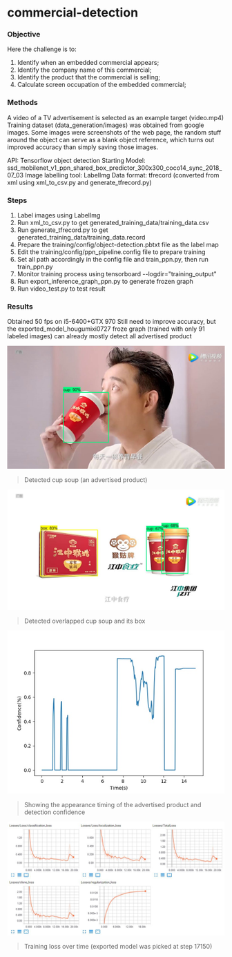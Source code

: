 # commercial-detection 

### Objective
Here the challenge is to:
1. Identify when an embedded commercial appears;
2. Identify the company name of this commercial;
3. Identify the product that the commercial is selling;
4. Calculate screen occupation of the embedded commercial;

### Methods
A video of a TV advertisement is selected as an example target (video.mp4) 
Training dataset (data_generation/images) was obtained from google images. 
Some images were screenshots of the web page, the random stuff around the object can serve as a blank object reference, which turns out improved accuracy than simply saving those images.

API: Tensorflow object detection
Starting Model: ssd_mobilenet_v1_ppn_shared_box_predictor_300x300_coco14_sync_2018_07_03
Image labelling tool: LabelImg
Data format: tfrecord (converted from xml using xml_to_csv.py and generate_tfrecord.py)

### Steps
1. Label images using LabelImg
2. Run xml_to_csv.py to get generated_training_data/training_data.csv
3. Run generate_tfrecord.py to get generated_training_data/training_data.record
4. Prepare the training/config/object-detection.pbtxt file as the label map
5. Edit the training/config/ppn_pipeline.config file to prepare training
6. Set all path accordingly in the config file and train_ppn.py, then run train_ppn.py
7. Monitor training process using tensorboard --logdir="training_output"
8. Run export_inference_graph_ppn.py to generate frozen graph
9. Run video_test.py to test result

### Results
Obtained 50 fps on i5-6400+GTX 970 Still need to improve accuracy, but the exported_model_hougumixi0727 froze graph (trained with only 91 labeled images) can already mostly detect all advertised product

![](https://github.com/donnie-jun/commercial-detection/blob/master/outputfigure1.jpg)
> Detected cup soup (an advertised product)

![](https://github.com/donnie-jun/commercial-detection/blob/master/outputfigure2.jpg)
> Detected overlapped cup soup and its box

![](https://github.com/donnie-jun/commercial-detection/blob/master/plot.jpg)
> Showing the appearance timing of the advertised product and detection confidence

![](https://github.com/donnie-jun/commercial-detection/blob/master/training_loss.JPG)
> Training loss over time (exported model was picked at step 17150)

